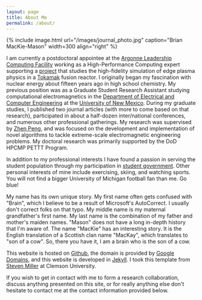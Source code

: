 ```yaml
---
layout: page
title: About Me
permalink: /about/
---
```


{% include image.html url="/images/journal_photo.jpg" caption="Brian MacKie-Mason" width=300 align="right" %}

I am currently a postdoctoral appointee at the [Argonne Leadership Computing Facility](https://www.alcf.anl.gov) working as a High-Performance Computing expert supporting a [project](https://www.alcf.anl.gov/projects/high-fidelity-simulation-fusion-reactor-boundary-plasmas) that studies the high-fidelity simulation of edge plasma physics in a [Tokamak](https://en.wikipedia.org/wiki/Tokamak) fusion reactor. I originally began my fascination with nuclear energy about fifteen years ago in high school chemistry. My previous position was as a Graduate Student Research Assistant studying computational electromagnetics in the [Department of Electrical and Computer Engineering](http://www.ece.unm.edu) at the [University of New Mexico](http:/www.unm.edu). During my graduate studies, I published two journal articles (with more to come based on that research), participated in about a half-dozen inter/national conferences, and numerous other professional gatherings. My research was supervised by [Zhen Peng](https://sites.google.com/site/zhenpeng11111/home), and was focused on the development and implementation of novel algorithms to tackle extreme-scale electromagnetic engineering problems. My doctoral research was primarily supported by the DoD HPCMP PETTT Program.

In addition to my professional interests I have found a passion in serving the student population through my participation in [student government](http://gpsa.unm.edu). Other personal interests of mine include exercising, skiing, and watching sports. You will not find a bigger University of Michigan football fan than me. Go blue!

My name has its own unique story. My first name often gets confused with "Brain", which I believe to be a result of Microsoft's AutoCorrect. I usually don't correct folks on that typo. My middle name is my maternal grandfather's first name. My last name is the combination of my father and mother's maiden names. "Mason" does not have a long in-depth history that I'm aware of. The name "MacKie" has an interesting story. It is the English translation of a Scottish clan name "MacKay", which translates to "son of a cow". So, there you have it, I am a brain who is the son of a cow.

This website is hosted on [Github](http://www.github.com), the domain is provided by [Google Domains](http://domains.google), and this website is developed in [Jekyll](http://jekyllrb.com). I took this template from [Steven Miller](https://github.com/svmiller/steve-ngvb-jekyll-template) at Clemson University.

If you wish to get in contact with me to form a research collaboration, discuss anything presented on this site, or for really anything else don't hesitate to contact me at the contact information provided below.
